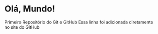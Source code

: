 # Olá, Mundo!
 Primeiro Repositório do Git e GitHub
 Essa linha foi adicionada diretamente no site do GitHub
